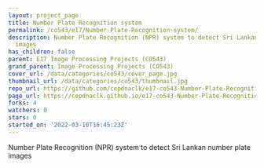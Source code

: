 ```yaml
---
layout: project_page
title: Number Plate Recognition system
permalink: /co543/e17/Number-Plate-Recognition-system/
description: Number Plate Recognition (NPR) system to detect Sri Lankan number plate
  images
has_children: false
parent: E17 Image Processing Projects (CO543)
grand_parent: Image Processing Projects (CO543)
cover_url: /data/categories/co543/cover_page.jpg
thumbnail_url: /data/categories/co543/thumbnail.jpg
repo_url: https://github.com/cepdnaclk/e17-co543-Number-Plate-Recognition-system
page_url: https://cepdnaclk.github.io/e17-co543-Number-Plate-Recognition-system
forks: 4
watchers: 0
stars: 0
started_on: '2022-03-10T16:45:23Z'
---
```


Number Plate Recognition (NPR) system to detect Sri Lankan number plate images